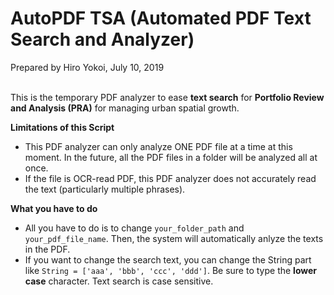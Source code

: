# AutoPDF TSA (Automated PDF Text Search and Analyzer)

Prepared by Hiro Yokoi, July 10, 2019<br><br>

This is the temporary PDF analyzer to ease **text search** for **Portfolio Review and Analysis (PRA)** for managing urban spatial growth.

**Limitations of this Script**
- This PDF analyzer can only analyze ONE PDF file at a time at this moment. In the future, all the PDF files in a folder will be analyzed all at once.
- If the file is OCR-read PDF, this PDF analyzer does not accurately read the text (particularly multiple phrases).

**What you have to do**
- All you have to do is to change `your_folder_path` and `your_pdf_file_name`. Then, the system will automatically anlyze the texts in the PDF.
- If you want to change the search text, you can change the String part like `String = ['aaa', 'bbb', 'ccc', 'ddd']`. Be sure to type the **lower case** character. Text search is case sensitive.
